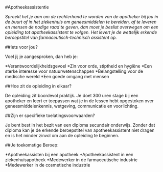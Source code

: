 #Apotheekassistentie

_Spreekt het je aan om de rechterhand te worden van de apotheker bij jou in de buurt of in het ziekenhuis om geneesmiddelen te bereiden, af te leveren en mensen de nodige raad te geven, dan moet je beslist overwegen om een opleiding tot apotheekassistent te volgen. Het levert je de wettelijk erkende beroepstitel van farmaceutisch-technisch assistent op._

##Iets voor jou?

Voel jij je aangesproken, dan heb je:

*Verantwoordelijkheidsgevoel
*Zin voor orde, stiptheid en hygiëne
*Een sterke interesse voor natuurwetenschappen
*Belangstelling voor de medische wereld
*Een goede omgang met mensen

##Hoe zit de opleiding in elkaar?

De opleiding zit boordevol praktijk. Je doet 300 uren stage bij een apotheker en leert er toepassen wat je in de lessen hebt opgestoken over geneesmiddelenkennis, wetgeving, communicatie en voorlichting.

##Zijn er specifieke toelatingsvoorwaarden?

Je bent best in het bezit van een diploma secundair onderwijs. Zonder dat diploma kan je de erkende beroepstitel van apotheekassistent niet dragen en is het minder zinvol om aan de opleiding te beginnen.

##Je toekomstige Beroep:

*Apotheekassisten bij een apotheek
*Apotheekassistent in een ziekenhuisapotheek
*Medewerker in de farmaceutische industrie
*Medewerker in de cosmetische industrie